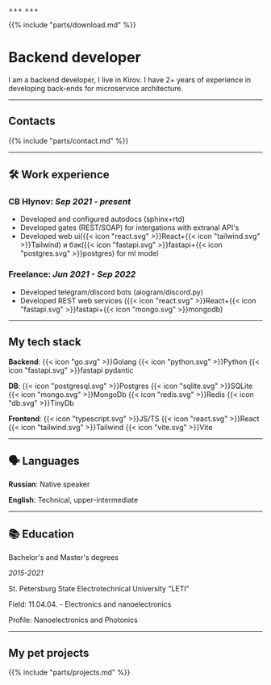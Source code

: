 +++
+++

{{% include "parts/download.md" %}}

# Backend developer

I am a backend developer, I live in Kirov. I have 2+ years of experience in developing back-ends for microservice architecture.

---

## Contacts

{{% include "parts/contact.md" %}}

---
## 🛠 Work experience

### CB Hlynov: _Sep 2021 - present_

- Developed and configured autodocs (sphinx+rtd)
- Developed gates (REST/SOAP) for intergations with extranal API's
- Developed web ui({{< icon "react.svg" >}}React+{{< icon "tailwind.svg" >}}Tailwind) и бэк({{< icon "fastapi.svg" >}}fastapi+{{< icon "postgres.svg" >}}postgres) for ml model

### Freelance: _Jun 2021 - Sep 2022_

- Developed telegram/discord bots (aiogram/discord.py)
- Developed REST web services ({{< icon "react.svg" >}}React+{{< icon "fastapi.svg" >}}fastapi+{{< icon "mongo.svg" >}}mongodb)
---

## My tech stack

**Backend**: {{< icon "go.svg" >}}Golang {{< icon "python.svg" >}}Python {{< icon "fastapi.svg" >}}fastapi pydantic

**DB**: {{< icon "postgresql.svg" >}}Postgres {{< icon "sqlite.svg" >}}SQLite {{< icon "mongo.svg" >}}MongoDb {{< icon "redis.svg" >}}Redis {{< icon "db.svg" >}}TinyDb

**Frontend**: {{< icon "typescript.svg" >}}JS/TS {{< icon "react.svg" >}}React {{< icon "tailwind.svg" >}}Tailwind {{< icon "vite.svg" >}}Vite

---

## 🗣 Languages

**Russian**: Native speaker

**English**: Technical, upper-intermediate

---

## 📚 Education

Bachelor's and Master's degrees

*2015-2021*

St. Petersburg State Electrotechnical University "LETI"

Field: 11.04.04. - Electronics and nanoelectronics

Profile: Nanoelectronics and Photonics

---

## My pet projects

{{% include "parts/projects.md" %}}
